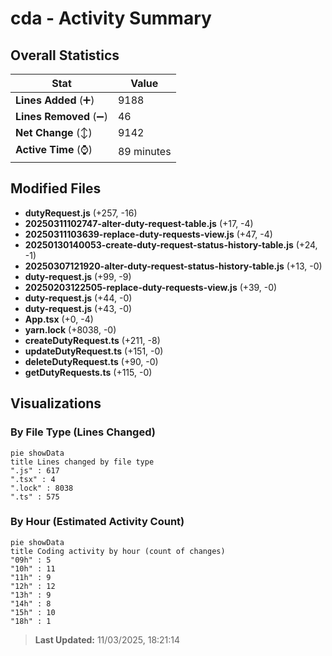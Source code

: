 # cda - Activity Summary 

## Overall Statistics

| Stat                   | Value                                                             |
| ---------------------- | ----------------------------------------------------------------- |
| **Lines Added** (➕)   | 9188                                          |
| **Lines Removed** (➖) | 46                                        |
| **Net Change** (↕)    | 9142                |
| **Active Time** (⌚)   | 89 minutes |


## Modified Files
- **dutyRequest.js** (+257, -16)
- **20250311102747-alter-duty-request-table.js** (+17, -4)
- **20250311103639-replace-duty-requests-view.js** (+47, -4)
- **20250130140053-create-duty-request-status-history-table.js** (+24, -1)
- **20250307121920-alter-duty-request-status-history-table.js** (+13, -0)
- **duty-request.js** (+99, -9)
- **20250203122505-replace-duty-requests-view.js** (+39, -0)
- **duty-request.js** (+44, -0)
- **duty-request.js** (+43, -0)
- **App.tsx** (+0, -4)
- **yarn.lock** (+8038, -0)
- **createDutyRequest.ts** (+211, -8)
- **updateDutyRequest.ts** (+151, -0)
- **deleteDutyRequest.ts** (+90, -0)
- **getDutyRequests.ts** (+115, -0)

## Visualizations

### By File Type (Lines Changed)

```mermaid
pie showData
title Lines changed by file type
".js" : 617
".tsx" : 4
".lock" : 8038
".ts" : 575
```

### By Hour (Estimated Activity Count)

```mermaid
pie showData
title Coding activity by hour (count of changes)
"09h" : 5
"10h" : 11
"11h" : 9
"12h" : 12
"13h" : 9
"14h" : 8
"15h" : 10
"18h" : 1
```


> **Last Updated:** 11/03/2025, 18:21:14